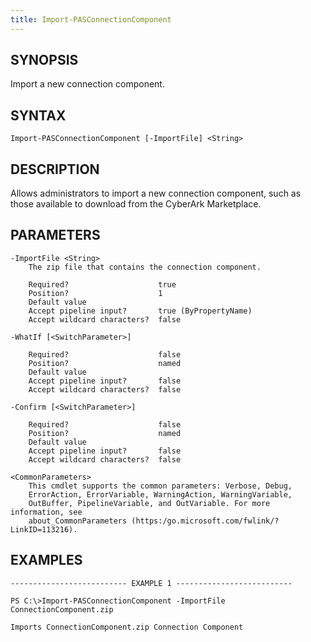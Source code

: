 ```yaml
---
title: Import-PASConnectionComponent
---
```


## SYNOPSIS

Import a new connection component.

## SYNTAX

    Import-PASConnectionComponent [-ImportFile] <String>

## DESCRIPTION

Allows administrators to import a new connection component, such as those available to download from the CyberArk Marketplace.

## PARAMETERS

    -ImportFile <String>
        The zip file that contains the connection component.

        Required?                    true
        Position?                    1
        Default value
        Accept pipeline input?       true (ByPropertyName)
        Accept wildcard characters?  false

    -WhatIf [<SwitchParameter>]

        Required?                    false
        Position?                    named
        Default value
        Accept pipeline input?       false
        Accept wildcard characters?  false

    -Confirm [<SwitchParameter>]

        Required?                    false
        Position?                    named
        Default value
        Accept pipeline input?       false
        Accept wildcard characters?  false

    <CommonParameters>
        This cmdlet supports the common parameters: Verbose, Debug,
        ErrorAction, ErrorVariable, WarningAction, WarningVariable,
        OutBuffer, PipelineVariable, and OutVariable. For more information, see
        about_CommonParameters (https:/go.microsoft.com/fwlink/?LinkID=113216).

## EXAMPLES

    -------------------------- EXAMPLE 1 --------------------------

    PS C:\>Import-PASConnectionComponent -ImportFile ConnectionComponent.zip

    Imports ConnectionComponent.zip Connection Component
